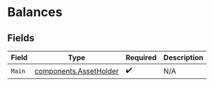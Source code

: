 # Balances


## Fields

| Field                                                            | Type                                                             | Required                                                         | Description                                                      |
| ---------------------------------------------------------------- | ---------------------------------------------------------------- | ---------------------------------------------------------------- | ---------------------------------------------------------------- |
| `Main`                                                           | [components.AssetHolder](../../models/components/assetholder.md) | :heavy_check_mark:                                               | N/A                                                              |